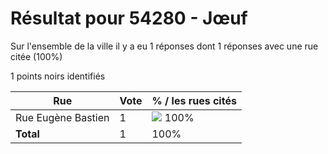 # Résultat pour 54280 - Jœuf

Sur l'ensemble de la ville il y a eu 1 réponses dont 1 réponses avec une rue citée (100%)

1 points noirs identifiés

| Rue | Vote | % / les rues cités|
|-----|------|-------------------|
| Rue Eugène Bastien | 1 | <img src="../../img/bar_100.gif" />&nbsp;100%|
| **Total** | 1 | 100%|

